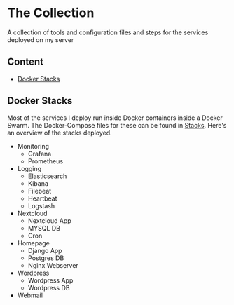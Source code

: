 # The Collection<!-- omit in TOC -->

A collection of tools and configuration files and steps for the services deployed on my server

## Content<!-- omit in TOC -->
- [Docker Stacks](#docker-stacks)

## Docker Stacks
Most of the services I deploy run inside Docker containers inside a Docker Swarm. The Docker-Compose files for these can be found in [Stacks](./stacks). Here's an overview of the stacks deployed.

- Monitoring
  - Grafana
  - Prometheus
- Logging
  - Elasticsearch
  - Kibana
  - Filebeat
  - Heartbeat
  - Logstash
- Nextcloud
  - Nextcloud App
  - MYSQL DB
  - Cron
- Homepage
  - Django App
  - Postgres DB
  - Nginx Webserver
- Wordpress
  - Wordpress App
  - Wordpress DB
- Webmail

